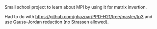 Small school project to learn about MPI by using it for matrix invertion.

Had to do with https://github.com/ghazpar/PPD-H21/tree/master/tp3 and use
Gauss-Jordan reduction (no Strassen allowed).

